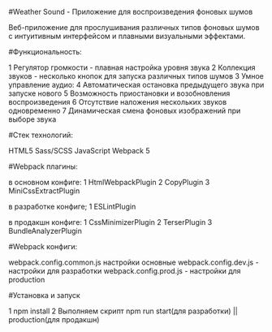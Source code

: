 #Weather Sound - Приложение для воспроизведения фоновых шумов

Веб-приложение для прослушивания различных типов фоновых шумов с интуитивным интерфейсом и плавными визуальными эффектами.

#Функциональность:

1 Регулятор громкости - плавная настройка уровня звука
2 Коллекция звуков - несколько кнопок для запуска различных типов шумов
3 Умное управление аудио:
4 Автоматическая остановка предыдущего звука при запуске нового
5 Возможность приостановки и возобновления воспроизведения
6 Отсутствие наложения нескольких звуков одновременно
7 Динамическая смена фоновых изображений при выборе звука

#Стек технологий:

 HTML5 
 Sass/SCSS 
 JavaScript 
 Webpack 5 

#Webpack плагины:

в основном конфиге:
1 HtmlWebpackPlugin
2 CopyPlugin
3 MiniCssExtractPlugin

в разработке конфиге;
1 ESLintPlugin

в продакшн конфиге:
1 CssMinimizerPlugin
2 TerserPlugin
3 BundleAnalyzerPlugin

#Webpack конфиги:

webpack.config.common.js настройки основные
webpack.config.dev.js - настройки для разработки
webpack.config.prod.js - настройки для production

#Установка и запуск

1 npm install
2 Выполняем скрипт npm run start(для разработки) || production(для продакшн)